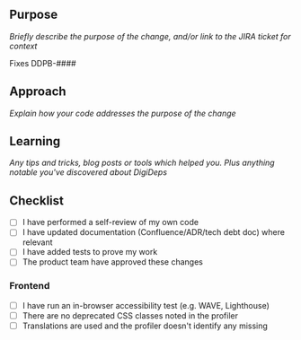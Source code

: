## Purpose
_Briefly describe the purpose of the change, and/or link to the JIRA ticket for context_

Fixes DDPB-####

## Approach
_Explain how your code addresses the purpose of the change_

## Learning
_Any tips and tricks, blog posts or tools which helped you. Plus anything notable you've discovered about DigiDeps_

## Checklist
- [ ] I have performed a self-review of my own code
- [ ] I have updated documentation (Confluence/ADR/tech debt doc) where relevant
- [ ] I have added tests to prove my work
- [ ] The product team have approved these changes

### Frontend
- [ ] I have run an in-browser accessibility test (e.g. WAVE, Lighthouse)
- [ ] There are no deprecated CSS classes noted in the profiler
- [ ] Translations are used and the profiler doesn't identify any missing
